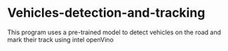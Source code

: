 # Vehicles-detection-and-tracking
This program uses a pre-trained model to detect vehicles on the road and mark their track using intel openVino



